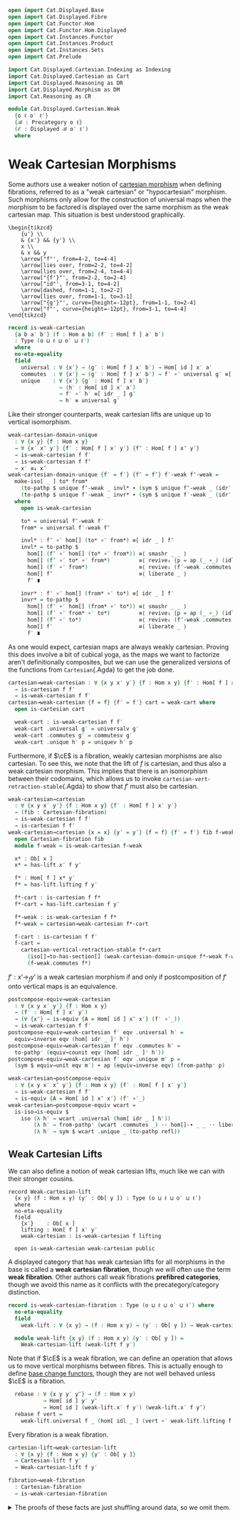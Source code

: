 ```agda
open import Cat.Displayed.Base
open import Cat.Displayed.Fibre
open import Cat.Functor.Hom
open import Cat.Functor.Hom.Displayed
open import Cat.Instances.Functor
open import Cat.Instances.Product
open import Cat.Instances.Sets
open import Cat.Prelude

import Cat.Displayed.Cartesian.Indexing as Indexing
import Cat.Displayed.Cartesian as Cart
import Cat.Displayed.Reasoning as DR
import Cat.Displayed.Morphism as DM
import Cat.Reasoning as CR

module Cat.Displayed.Cartesian.Weak
  {o ℓ o′ ℓ′}
  {ℬ : Precategory o ℓ}
  (ℰ : Displayed ℬ o′ ℓ′)
  where
```

<!--
```agda
open CR ℬ
open Displayed ℰ
open Cart ℰ
open DR ℰ
open DM ℰ
open Functor
open Functor
```
-->

# Weak Cartesian Morphisms

Some authors use a weaker notion of [cartesian morphism] when defining
fibrations, referred to as a "weak cartesian" or "hypocartesian"
morphism. Such morphisms only allow for the construction of universal
maps when the morphism to be factored is displayed over the same morphism
as the weak cartesian map. This situation is best understood graphically.

[cartesian morphism]: Cat.Displayed.Cartesian.html

~~~{.quiver}
\begin{tikzcd}
	{u'} \\
	& {x'} && {y'} \\
	x \\
	& x && y
	\arrow["f"', from=4-2, to=4-4]
	\arrow[lies over, from=2-2, to=4-2]
	\arrow[lies over, from=2-4, to=4-4]
	\arrow["{f'}"', from=2-2, to=2-4]
	\arrow["id"', from=3-1, to=4-2]
	\arrow[dashed, from=1-1, to=2-2]
	\arrow[lies over, from=1-1, to=3-1]
	\arrow["{g'}"', curve={height=-12pt}, from=1-1, to=2-4]
	\arrow["f"', curve={height=-12pt}, from=3-1, to=4-4]
\end{tikzcd}
~~~

```agda
record is-weak-cartesian
  {a b a′ b′} (f : Hom a b) (f′ : Hom[ f ] a′ b′)
  : Type (o ⊔ ℓ ⊔ o′ ⊔ ℓ′)
  where
  no-eta-equality
  field
    universal : ∀ {x′} → (g′ : Hom[ f ] x′ b′) → Hom[ id ] x′ a′
    commutes  : ∀ {x′} → (g′ : Hom[ f ] x′ b′) → f′ ∘′ universal g′ ≡[ idr _ ] g′
    unique    : ∀ {x′} {g′ : Hom[ f ] x′ b′}
                → (h′ : Hom[ id ] x′ a′)
                → f′ ∘′ h′ ≡[ idr _ ] g′
                → h′ ≡ universal g′
```
<!--
```agda
  uniquep
      : ∀ {x′} {g′ : Hom[ f ] x′ b′} {u : Hom a a}
      → (h′ : Hom[ u ] x′ a′) → (p : u ≡ id)
      → f′ ∘′ h′ ≡[ elimr p ] g′
      → h′ ≡[ p ] universal g′
  uniquep h′ p q =
    to-pathp (unique (hom[] h′) (to-pathp (smashr _ _ ∙ cancel _ _ q)))

open is-weak-cartesian
```
-->

Like their stronger counterparts, weak cartesian lifts are unique
up to vertical isomorphism.

```agda
weak-cartesian-domain-unique
  : ∀ {x y} {f : Hom x y}
  → ∀ {x′ x″ y′} {f′ : Hom[ f ] x′ y′} {f″ : Hom[ f ] x″ y′}
  → is-weak-cartesian f f′
  → is-weak-cartesian f f″
  → x′ ≅↓ x″
weak-cartesian-domain-unique {f′ = f′} {f″ = f″} f′-weak f″-weak =
  make-iso[ _ ] to* from*
    (to-pathp $ unique f″-weak _ invl* ∙ (sym $ unique f″-weak _ (idr′ f″)))
    (to-pathp $ unique f′-weak _ invr* ∙ (sym $ unique f′-weak _ (idr′ f′)))
  where
    open is-weak-cartesian

    to* = universal f″-weak f′
    from* = universal f′-weak f″

    invl* : f″ ∘′ hom[] (to* ∘′ from*) ≡[ idr _ ] f″
    invl* = to-pathp $
      hom[] (f″ ∘′ hom[] (to* ∘′ from*)) ≡⟨ smashr _ _ ⟩
      hom[] (f″ ∘′ to* ∘′ from*)         ≡⟨ revive₁ {p = ap (_ ∘_) (idl _)} (pulll′ (idr _) (f″-weak .commutes f′)) ⟩
      hom[] (f′ ∘′ from*)                ≡⟨ revive₁ (f′-weak .commutes f″) ⟩
      hom[] f″                           ≡⟨ liberate _ ⟩
      f″ ∎

    invr* : f′ ∘′ hom[] (from* ∘′ to*) ≡[ idr _ ] f′
    invr* = to-pathp $
      hom[] (f′ ∘′ hom[] (from* ∘′ to*)) ≡⟨ smashr _ _ ⟩
      hom[] (f′ ∘′ from* ∘′ to*)         ≡⟨ revive₁ {p = ap (_ ∘_) (idl _)} (pulll′ (idr _) (f′-weak .commutes f″)) ⟩
      hom[] (f″ ∘′ to*)                  ≡⟨ revive₁ (f″-weak .commutes f′) ⟩
      hom[] f′                           ≡⟨ liberate _ ⟩
      f′ ∎
```

As one would expect, cartesian maps are always weakly cartesian.
Proving this does involve a bit of cubical yoga, as the maps we want to
factorize aren't definitionally composites, but we can use the
generalized versions of the functions from `Cartesian`{.Agda} to get
the job done.

```agda
cartesian→weak-cartesian : ∀ {x y x′ y′} {f : Hom x y} {f′ : Hom[ f ] x′ y′}
  → is-cartesian f f′
  → is-weak-cartesian f f′
cartesian→weak-cartesian {f = f} {f′ = f′} cart = weak-cart where
  open is-cartesian cart

  weak-cart : is-weak-cartesian f f′
  weak-cart .universal g′ = universalv g′
  weak-cart .commutes g′ = commutesv g′
  weak-cart .unique h′ p = uniquev h′ p
```

Furthermore, if $\cE$ is a fibration, weakly cartesian morphisms are
also cartesian. To see this, we note that the lift of $f$ is cartesian,
and thus also a weak cartesian morphism. This implies that there is
an isomorphism between their codomains, which allows us to invoke
`cartesian-vert-retraction-stable`{.Agda} to show that $f'$ must also be
cartesian.

```agda
weak-cartesian→cartesian
  : ∀ {x y x′ y′} {f : Hom x y} {f′ : Hom[ f ] x′ y′}
  → (fib : Cartesian-fibration)
  → is-weak-cartesian f f′
  → is-cartesian f f′
weak-cartesian→cartesian {x = x} {y′ = y′} {f = f} {f′ = f′} fib f-weak = f-cart where
  open Cartesian-fibration fib
  module f-weak = is-weak-cartesian f-weak

  x* : Ob[ x ]
  x* = has-lift.x′ f y′

  f* : Hom[ f ] x* y′
  f* = has-lift.lifting f y′

  f*-cart : is-cartesian f f*
  f*-cart = has-lift.cartesian f y′

  f*-weak : is-weak-cartesian f f*
  f*-weak = cartesian→weak-cartesian f*-cart

  f-cart : is-cartesian f f′
  f-cart =
    cartesian-vertical-retraction-stable f*-cart
      (iso[]→to-has-section[] (weak-cartesian-domain-unique f*-weak f-weak))
      (f-weak.commutes f*)
```

$f' : x' \to_{f} y'$ is a weak cartesian morphism if and only if
postcomposition of $f'$ onto vertical maps is an equivalence.

```agda
postcompose-equiv→weak-cartesian
  : ∀ {x y x′ y′} {f : Hom x y}
  → (f′ : Hom[ f ] x′ y′)
  → (∀ {x″} → is-equiv {A = Hom[ id ] x″ x′} (f′ ∘′_))
  → is-weak-cartesian f f′
postcompose-equiv→weak-cartesian f′ eqv .universal h′ =
  equiv→inverse eqv (hom[ idr _ ]⁻ h′)
postcompose-equiv→weak-cartesian f′ eqv .commutes h′ =
  to-pathp⁻ (equiv→counit eqv (hom[ idr _ ]⁻ h′))
postcompose-equiv→weak-cartesian f′ eqv .unique m′ p =
  (sym $ equiv→unit eqv m′) ∙ ap (equiv→inverse eqv) (from-pathp⁻ p)

weak-cartesian→postcompose-equiv
  : ∀ {x y x′ x″ y′} {f : Hom x y} {f′ : Hom[ f ] x′ y′}
  → is-weak-cartesian f f′
  → is-equiv {A = Hom[ id ] x″ x′} (f′ ∘′_)
weak-cartesian→postcompose-equiv wcart =
  is-iso→is-equiv $
    iso (λ h′ → wcart .universal (hom[ idr _ ] h′))
        (λ h′ → from-pathp⁻ (wcart .commutes _) ·· hom[]-∙ _ _ ·· liberate _)
        (λ h′ → sym $ wcart .unique _ (to-pathp refl))
```

## Weak Cartesian Lifts

We can also define a notion of weak cartesian lifts, much like we can
with their stronger cousins.

```
record Weak-cartesian-lift
  {x y} (f : Hom x y) (y′ : Ob[ y ]) : Type (o ⊔ ℓ ⊔ o′ ⊔ ℓ′)
  where
  no-eta-equality
  field
    {x′}    : Ob[ x ]
    lifting : Hom[ f ] x′ y′
    weak-cartesian : is-weak-cartesian f lifting

  open is-weak-cartesian weak-cartesian public
```

A displayed category that has weak cartesian lifts for all morphisms
in the base is called a **weak cartesian fibration**, though we will
often use the term **weak fibration**. Other authors call weak
fibrations **prefibred categories**, though we avoid this name as it
conflicts with the precategory/category distinction.

```agda
record is-weak-cartesian-fibration : Type (o ⊔ ℓ ⊔ o′ ⊔ ℓ′) where
  no-eta-equality
  field
    weak-lift : ∀ {x y} → (f : Hom x y) → (y′ : Ob[ y ]) → Weak-cartesian-lift f y′

  module weak-lift {x y} (f : Hom x y) (y′ : Ob[ y ]) =
    Weak-cartesian-lift (weak-lift f y′)
```

Note that if $\cE$ is a weak fibration, we can define an operation that
allows us to move vertical morphisms between fibres. This is actually
enough to define [base change functors], though they are not well behaved
unless $\cE$ is a fibration.

[base change functors]: Cat.Displayed.Cartesian.Indexing.html

```agda
  rebase : ∀ {x y y′ y″} → (f : Hom x y)
           → Hom[ id ] y′ y″
           → Hom[ id ] (weak-lift.x′ f y′) (weak-lift.x′ f y″)
  rebase f vert =
    weak-lift.universal f _ (hom[ idl _ ] (vert ∘′ weak-lift.lifting f _))
```

Every fibration is a weak fibration.

```agda
cartesian-lift→weak-cartesian-lift
  : ∀ {x y} {f : Hom x y} {y′ : Ob[ y ]}
  → Cartesian-lift f y′
  → Weak-cartesian-lift f y′

fibration→weak-fibration
  : Cartesian-fibration
  → is-weak-cartesian-fibration
```

<details>
<summary>The proofs of these facts are just shuffling around data, so we
omit them.
</summary>
```agda
cartesian-lift→weak-cartesian-lift cart .Weak-cartesian-lift.x′ =
  Cartesian-lift.x′ cart
cartesian-lift→weak-cartesian-lift cart .Weak-cartesian-lift.lifting =
  Cartesian-lift.lifting cart
cartesian-lift→weak-cartesian-lift cart .Weak-cartesian-lift.weak-cartesian =
  cartesian→weak-cartesian (Cartesian-lift.cartesian cart)

fibration→weak-fibration fib .is-weak-cartesian-fibration.weak-lift x y′ =
  cartesian-lift→weak-cartesian-lift (Cartesian-fibration.has-lift fib x y′)
```
</details>


Notably, weak fibrations are fibrations when weak cartesian morphisms
are closed under composition.

```agda
module _ where
  open Cartesian-fibration
  open is-cartesian

  weak-fibration→fibration
    : is-weak-cartesian-fibration
    → (∀ {x y z x′ y′ z′} {f : Hom y z} {g : Hom x y}
       → {f′ : Hom[ f ] y′ z′} {g′ : Hom[ g ] x′ y′}
       → is-weak-cartesian f f′ → is-weak-cartesian g g′
       → is-weak-cartesian (f ∘ g) (f′ ∘′ g′))
    → Cartesian-fibration
  weak-fibration→fibration weak-fib weak-∘ .has-lift {x = x} f y′ = f-lift where
    open is-weak-cartesian-fibration weak-fib

    module weak-∘ {x y z} (f : Hom y z) (g : Hom x y) (z′ : Ob[ z ]) =
      is-weak-cartesian (weak-∘ (weak-lift.weak-cartesian f z′)
                                (weak-lift.weak-cartesian g _))
```

To show that $f$ has a cartesian lift, we begin by taking the weak
cartesian lift $f^{*}$ of $f$.

~~~{.quiver}
\begin{tikzcd}
	\textcolor{rgb,255:red,214;green,92;blue,92}{x^{*}} && {y'} \\
	\\
	x && y
	\arrow["f", from=3-1, to=3-3]
	\arrow[lies over, color={rgb,255:red,214;green,92;blue,92}, from=1-1, to=3-1]
	\arrow[lies over, from=1-3, to=3-3]
	\arrow["{f^{*}}", color={rgb,255:red,214;green,92;blue,92}, from=1-1, to=1-3]
\end{tikzcd}
~~~

```agda
    x* : Ob[ x ]
    x* = weak-lift.x′ f y′

    f* : Hom[ f ] x* y′
    f* = weak-lift.lifting f y′

    f*-weak-cartesian : is-weak-cartesian f f*
    f*-weak-cartesian = weak-lift.weak-cartesian f y′

    module f* = is-weak-cartesian (f*-weak-cartesian)
```

We must now show that the weak cartesian morphism $f^{*}$ is actually
cartesian. To do this, we must construct the following unique universal
map:

~~~{.quiver}
\begin{tikzcd}
	{u'} \\
	&& {x^{*}} && {y'} \\
	u \\
	&& x && y
	\arrow["f", from=4-3, to=4-5]
	\arrow[lies over, from=2-3, to=4-3]
	\arrow[lies over, from=2-5, to=4-5]
	\arrow["{f^{*}}", from=2-3, to=2-5]
	\arrow[color={rgb,255:red,214;green,92;blue,92}, dashed, from=1-1, to=2-3]
	\arrow["m", from=3-1, to=4-3]
	\arrow["{h'}", curve={height=-18pt}, from=1-1, to=2-5]
	\arrow[lies over, from=1-1, to=3-1]
\end{tikzcd}
~~~

To do this, we shall first take the weak cartesian lift $m^{*}$ of
$m$. Both $f^{*}$ and $m^{*}$ are weak cartesian, which means that
their composite is also weak cartesian by our hypothesis. We can
then factor $h'$ through $f^{*} \cdot m^{*}$ to obtain a vertical
morphism $u' \to u^{*}$, which we can then compose with $m^{*}$
to obtain the requisite map.

```agda
    module Morphisms
      {u : Ob} {u′ : Ob[ u ]} (m : Hom u x) (h′ : Hom[ f ∘ m ] u′ y′)
      where
        u* : Ob[ u ]
        u* = weak-lift.x′ m _

        m* : Hom[ m ] u* x*
        m* = weak-lift.lifting m _

        m*-weak-cartesian : is-weak-cartesian m m*
        m*-weak-cartesian = weak-lift.weak-cartesian m x*

        module m* = is-weak-cartesian m*-weak-cartesian
        module f*∘m* = is-weak-cartesian (weak-∘ f*-weak-cartesian m*-weak-cartesian)
```


```agda
    f*-cartesian : is-cartesian f f*
    f*-cartesian .universal {u = u} {u′ = u′} m h′ =
      hom[ idr m ] (m* ∘′  f*∘m*.universal h′)
      where open Morphisms m h′
```

<details>
<summary> Showing that this commutes is mostly an exercise in cubical
yoga; the only real mathematical content is that the factorization of
$h'$ via $f^{*} \cdot m^{*}$ commutes.
</summary>
```agda
    f*-cartesian .commutes {u = u} {u′ = u′} m h′ = path
      where
        open Morphisms m h′

        abstract
          path : f* ∘′ hom[ idr m ] (m* ∘′ f*∘m*.universal h′) ≡ h′
          path =
            f* ∘′ hom[] (m* ∘′ f*∘m*.universal h′)   ≡⟨ whisker-r _ ⟩
            hom[] (f* ∘′ m* ∘′ f*∘m*.universal h′)   ≡⟨ assoc[] {q = idr _} ⟩
            hom[] ((f* ∘′ m*) ∘′ f*∘m*.universal h′) ≡⟨ hom[]⟩⟨ from-pathp⁻ (f*∘m*.commutes h′) ⟩
            hom[] (hom[] h′)                         ≡⟨ hom[]-∙ _ _ ∙ liberate _ ⟩
            h′                                       ∎
```
</details>

<details>
<summary>Uniqueness follows similarly as some cubical yoga, followed by
the fact that both $m^{*}$ and $f^{*} \cdot m^{*}$ are weak cartesian
maps.
</summary>
```agda
    f*-cartesian .unique {u = u} {u′ = u′} {m = m} {h′ = h′} m′ p = path
      where
        open Morphisms m h′

        abstract
          universal-path : (f* ∘′ m*) ∘′ m*.universal m′ ≡[ idr (f ∘ m) ] h′
          universal-path = to-pathp $
            hom[] ((f* ∘′ m*) ∘′ m*.universal m′) ≡˘⟨ assoc[] {p = ap (f ∘_) (idr m)} ⟩
            hom[] (f* ∘′ (m* ∘′ m*.universal m′)) ≡⟨ hom[]⟩⟨ ap (f* ∘′_) (from-pathp⁻ (m*.commutes m′)) ⟩
            hom[] (f* ∘′ hom[] m′)                ≡⟨ smashr _ _ ∙ liberate _ ⟩
            f* ∘′ m′                              ≡⟨ p ⟩
            h′ ∎

          path : m′ ≡ hom[ idr m ] (m* ∘′ f*∘m*.universal h′)
          path =
            m′                               ≡˘⟨ from-pathp (m*.commutes m′) ⟩
            hom[] (m* ∘′ m*.universal m′)    ≡⟨ reindex _ (idr m) ⟩
            hom[] (m* ∘′ m*.universal m′)    ≡⟨ hom[]⟩⟨ ap (m* ∘′_) (f*∘m*.unique _ universal-path) ⟩
            hom[] (m* ∘′ f*∘m*.universal h′) ∎
```
</details>

Putting this all together, we can finally deduce that $f^{*}$ is
a cartesian lift of $f$.

```agda
    f-lift : Cartesian-lift f y′
    f-lift .Cartesian-lift.x′ = x*
    f-lift .Cartesian-lift.lifting = f*
    f-lift .Cartesian-lift.cartesian = f*-cartesian
```

## Factorisations in Weak Fibrations

If $\cE$ is a weak fibration, then every morphism factorizes into
a vertical morphism followed by a weak cartesian morphism.

```agda
record weak-cartesian-factorisation
  {x y x′ y′} {f : Hom x y}
  (f′ : Hom[ f ] x′ y′)
  : Type (o ⊔ ℓ ⊔ o′ ⊔ ℓ′)
  where
  no-eta-equality
  field
    {x″} : Ob[ x ]
    vertical : Hom[ id ] x′ x″
    weak-cart : Hom[ f ] x″ y′
    has-weak-cartesian : is-weak-cartesian f weak-cart
    factors : f′ ≡[ sym (idr _) ] weak-cart ∘′ vertical

weak-fibration→weak-cartesian-factors
  : ∀ {x y x′ y′} {f : Hom x y}
  → is-weak-cartesian-fibration
  → (f′ : Hom[ f ] x′ y′)
  → weak-cartesian-factorisation f′
```

Because $\cE$ is a weak fibration, every morphism in $\cB$ has a weak
cartesian lift. This allows us to take the lift of $f$, which will
form the weak cartesian component of the factorisation. The vertical
component can be obtained by taking the universal factorisation of
$f'$ by the lift of $f$.

```agda
weak-fibration→weak-cartesian-factors {y′ = y′} {f = f} wfib f′ = weak-factor where
  open is-weak-cartesian-fibration wfib
  module f-lift = weak-lift f y′
  open weak-cartesian-factorisation

  weak-factor : weak-cartesian-factorisation f′
  weak-factor .x″ = f-lift.x′
  weak-factor .vertical = f-lift.universal f′
  weak-factor .weak-cart = f-lift.lifting
  weak-factor .has-weak-cartesian = f-lift.weak-cartesian
  weak-factor .factors = symP $ f-lift.commutes f′
```

## Weak Fibrations and Equivalence of Hom Sets

If $\cE$ is a weak fibration, then the hom sets $x' \to_f y'$ and
$x' \to_{id} f^{*}(y')$ are equivalent, where $f^{*}(y')$ is the domain
of the lift of $f$ along $y'$. To go from $f' : x' \to_u y'$ to
$x' \to_{id} f^{*}(y')$, we use the vertical component of the
factorisation of $f'$; this forms an equivalence, as this factorisation
is unique.

```agda
module _ (wfib : is-weak-cartesian-fibration) where
  open is-weak-cartesian-fibration wfib

  weak-fibration→universal-is-equiv
    : ∀ {x y x′ y′}
    → (f : Hom x y)
    → is-equiv (weak-lift.universal f y′ {x′})
  weak-fibration→universal-is-equiv {y′ = y′} f = is-iso→is-equiv $
    iso (λ f′ → hom[ idr f ] (weak-lift.lifting f y′ ∘′ f′) )
        (λ f′ → sym $ weak-lift.unique f y′ f′ (to-pathp refl))
        (λ f′ → cancel _ _ (weak-lift.commutes f y′ f′))

  weak-fibration→vertical-equiv
    : ∀ {x y x′ y′}
    → (f : Hom x y)
    → Hom[ f ] x′ y′ ≃ Hom[ id ] x′ (weak-lift.x′ f y′)
  weak-fibration→vertical-equiv {y′ = y′} f =
    weak-lift.universal f y′ ,
    weak-fibration→universal-is-equiv f
```

Furthermore, this equivalence can be extended into a natural isomorphism
between $\cE_{u}(-,y')$ and $\cE_{x}(-,u^{*}(y'))$.

```agda
  weak-fibration→hom-iso-into
    : ∀ {x y y′} (u : Hom x y)
    → natural-iso
        (Lift-sets ℓ F∘ Hom-over-into ℰ u y′)
        (Hom-into (Fibre ℰ x) (weak-lift.x′ u y′))
  weak-fibration→hom-iso-into {x} {y} {y'} u = to-natural-iso mi where
    open make-natural-iso
    open Lift

    u*y' : Ob[ x ]
    u*y' = weak-lift.x′ u y'

    mi : make-natural-iso _ _
    mi .eta x u' =
      from-vert _ (weak-lift.universal u y' (lower u'))
    mi .inv x v' =
      lift (hom[ elimr (v' .is-id) ] (weak-lift.lifting u y' ∘′ v' .vert))
    mi .eta∘inv x = funext λ v' →
      sym $ Fibre-hom-path _ _ (v' .is-id) $
      weak-lift.uniquep u _ _ _ (transport-filler _ _)
    mi .inv∘eta x = funext λ u' →
      ap lift (reindex _ _ ∙ from-pathp (weak-lift.commutes u _ _))
    mi .natural x y v' = funext λ u' →
      Fibre-hom-path _ _ (elimr (v' .is-id)) $
      weak-lift.uniquep u _ _  _ $
      to-pathp $ weave _ (ap (u ∘_) (idl _)) _ (pulll′ _ (weak-lift.commutes u _ _))
```

An *extremely* useful fact is that the converse is true: if there is some
lifting of objects $\cE_{y} \to \cE_{x}$ for every morphism $f : x \to y$
in $\cB$, along with a natural equivalence of homs as above, then
$\cE$ is a weak fibration.

This result is the primary reason to care about weak fibrations, as we
already have a toolkit for constructing natural equivalences of
hom sets! Most notably, this allows us to use the theory of [adjuncts]
to construct weak fibrations.

[adjuncts]: Cat.Functor.Adjoint.html#adjuncts

```agda
module _ (_*₀_ : ∀ {x y} → Hom x y → Ob[ y ] → Ob[ x ]) where
  open is-weak-cartesian-fibration
  open Weak-cartesian-lift
  open is-weak-cartesian

  private
    vertical-equiv-iso-natural
      : (∀ {x y x′ y′} {f : Hom x y} → Hom[ f ] x′ y′ → Hom[ id ] x′ (f *₀ y′))
      → Type _
    vertical-equiv-iso-natural to =
      ∀ {x y x′ x″ y′} {f : Hom x y}
      → (f′ : Hom[ f ] x″ y′) (g′ : Hom[ id ] x′ x″)
      → to (hom[ idr _ ] (f′ ∘′ g′)) ≡[ sym (idl id) ] to f′ ∘′ g′

  vertical-equiv→weak-fibration
    : (to* : ∀ {x y x′ y′} {f : Hom x y} → Hom[ f ] x′ y′ → Hom[ id ] x′ (f *₀ y′))
    → (∀ {x y x′ y′} {f : Hom x y} → is-equiv (to* {x} {y} {x′} {y′} {f}))
    → vertical-equiv-iso-natural to*
    → is-weak-cartesian-fibration
  vertical-equiv→weak-fibration to* to-eqv natural .weak-lift f y′ = f-lift where
```

To start, we note that the inverse portion of the equivalence is also
natural.

```agda
    from* : ∀ {x y x′ y′} {f : Hom x y} → Hom[ id ] x′ (f *₀ y′) → Hom[ f ] x′ y′
    from* = equiv→inverse to-eqv

    from*-natural
      : ∀ {x y} {f : Hom x y} {x′ x″ : Ob[ x ]} {y′ : Ob[ y ]}
      → (f′ : Hom[ id ] x″ (f *₀ y′)) (g′ : Hom[ id ] x′ x″)
      → from* (hom[ idl id ] (f′ ∘′ g′)) ≡[ sym (idr f) ] from* f′ ∘′ g′
    from*-natural {f = f} f′ g′ =
      to-pathp⁻ $ ap fst $ is-contr→is-prop (to-eqv .is-eqv (hom[ idl id ] (f′ ∘′ g′)))
        (from* (hom[ idl id ] (f′ ∘′ g′)) , equiv→counit to-eqv _)
        (hom[ idr f ] (from* f′ ∘′ g′) , from-pathp⁻ (natural (from* f′) g′) ∙
                                        (hom[]⟩⟨ ap (_∘′ g′) (equiv→counit to-eqv _)))
```

We then proceed to construct a weak lift of $f$. We can use our object
lifting function to construct the domain of the lift, apply the inverse
direction of the equivalence to $id' : f^{*}(y') \to f^{*}(y')$ to
obtain the required lifting $x' \to_{f} f^{*}(y')$.

```agda
    f-lift : Weak-cartesian-lift f y′
    f-lift .x′ = f *₀ y′
    f-lift .lifting = from* id′
```

Now, we must show that the constructed lifting is weakly cartesian. We
can use the forward direction of the equivalence to construct the
universal map; the remaining properties follow from the fact that
the equivalence is natural.

```agda
    f-lift .weak-cartesian .universal g′ = to* g′
    f-lift .weak-cartesian .commutes g′ = to-pathp $
      hom[] (from* id′ ∘′ to* g′)   ≡˘⟨ from-pathp⁻ (from*-natural id′ (to* g′)) ⟩
      from* (hom[] (id′ ∘′ to* g′)) ≡⟨ ap from* idl[] ⟩
      from* (to* g′)                ≡⟨ equiv→unit to-eqv g′ ⟩
      g′                            ∎
    f-lift .weak-cartesian .unique {g′ = g′} h′ p =
      h′                            ≡˘⟨ idl[] {p = idl id} ⟩
      hom[] (id′ ∘′ h′)             ≡˘⟨ hom[]⟩⟨ ap (_∘′ h′) (equiv→counit to-eqv id′) ⟩
      hom[] (to* (from* id′) ∘′ h′) ≡˘⟨ from-pathp⁻ (natural (from* id′) h′) ⟩
      to* (hom[] (from* id′ ∘′ h′)) ≡⟨ ap to* (from-pathp p) ⟩
      to* g′                        ∎
```

<!--
```agda
module _ (U : ∀ {x y} → Hom x y → Functor (Fibre ℰ y) (Fibre ℰ x)) where
  open Functor
  open Lift
  open _=>_

  hom-iso→weak-fibration
    : (∀ {x y y′} (u : Hom x y)
       → natural-iso (Lift-sets ℓ F∘ Hom-over-into ℰ u y′) (Hom-into (Fibre ℰ x) (U u .F₀ y′)))
    → is-weak-cartesian-fibration
  hom-iso→weak-fibration hom-iso =
    vertical-equiv→weak-fibration
      (λ u → U u .F₀)
      to*
      (∙-is-equiv (∙-is-equiv lift-is-equiv (natural-iso-to-is-equiv (hom-iso _) _)) (to-vert-is-equiv ℰ))
      (λ f' g' → to-pathp⁻ (reindex-to* _ _ _ ∙ from-pathp⁻ (to*-natural f' g')))
      -- to*-natural

   where
     module hom-iso {x} {y} {y'} (u : Hom x y) = natural-iso (hom-iso {y′ = y'} u)
     module Fibre {x} = Precategory (Fibre ℰ x)

     to* : ∀ {x y x' y'} {f : Hom x y} → Hom[ f ] x' y' → Hom[ id ] x' (U f .F₀ y')
     to* {x' = x'} {f = f} f' = to-vert _ (hom-iso.to f .η x' (lift f'))

     reindex-to*
      : ∀ {x y x' y'} {f g : Hom x y} (p q : f ≡ g)
      → (f' : Hom[ f ] x' y') → to* (hom[ p ] f') ≡ to* (hom[ q ] f')
     reindex-to* p q f' i = to* (hom[ Hom-set _ _ _ _ p q i ] f')

     -- Naturality comes packaged in a *very* annoying to use form,
     -- so we need to handle some nightmare coherences.
     -- Using 'comp' is really the best way to do this :/
     to*-natural
      : ∀ {x y x′ x″ y′} {f : Hom x y}
      → (f' : Hom[ f ] x″ y′) (g' : Hom[ id ] x′ x″)
      → to* (hom[ elimr refl ] (f' ∘′ g')) ≡[ sym (idl id) ] to* f' ∘′ g'
     to*-natural {x = x} {y = y} {x′ = x′} {y′ = y′} {f = f} f' g' i =
       comp (λ j → Hom[ square j i ] x′ (U f .F₀ y′)) (∂ i) λ where
         j (i = i0) →
           transport-filler
             (λ k → Hom[ hom-iso.to f .η _ (lift (hom[ elimr refl ] (f' ∘′ g'))) .is-id k ] _ _)
             (hom-iso.to f .η _ (lift (hom[ elimr refl ] (f' ∘′ g'))) .vert) j
         j (i = i1) →
           transport-filler
             (λ k → Hom[ hom-iso.to f .η _ (lift f') .is-id k ] _ _)
             (hom-iso.to f .η _ (lift f') .vert) j
           ∘′ g'
         j (j = i0) →
           hom-iso.to f .is-natural _ _ (from-vert _ g') i (lift f') .vert

       where
         square : I → I → Hom x x
         square i j =
           is-set→squarep (λ _ _ → Hom-set x x)
             (hom-iso.to f .η x′ (lift (hom[ elimr refl ] (f' ∘′ g'))) .is-id)
             (ap base (hom-iso.to _ .is-natural _ _ (from-vert _ g') $ₚ (lift f')))
             (sym (idl id))
             (ap₂ _∘_ (hom-iso.to f .η _ (lift f') .is-id) refl)
             i j
```
-->


Note that this result does *not* extend to fibrations; the equivalence
of homs can only get us weak cartesian lifts. To make the final step
to a fibration, we need to use other means.

However, we do obtain a natural isomorphism between $\cE_{u}(x',-)$ and
$cE_{y}(x',u^{*}(-))$.

```agda
module _ (fib : Cartesian-fibration) where
  open Cartesian-fibration fib
  open Indexing ℰ fib

  fibration→hom-iso-from
    : ∀ {x y x′} (u : Hom x y)
    → natural-iso
      (Lift-sets ℓ F∘ Hom-over-from ℰ u x′)
      (Hom-from (Fibre ℰ x) x′ F∘ base-change u)
  fibration→hom-iso-from {x} {y} {x′} u = to-natural-iso mi where
    open make-natural-iso
    open Lift

    mi : make-natural-iso _ _
    mi .eta x u' = from-vert _ (has-lift.universal′ u x (elimr refl) (lower u'))
    mi .inv x v' = lift $ hom[ elimr (v' .is-id) ] (has-lift.lifting u x ∘′ v' .vert)
    mi .eta∘inv x = funext λ v' →
      Fibre-hom-path _ _ (sym (v' .is-id)) $ symP $
      has-lift.uniquep u x (elimr (v' .is-id)) (v' .is-id) (elimr refl) _ (to-pathp refl)
    mi .inv∘eta x = funext λ u' →
      ap lift (from-pathp (has-lift.commutesp u x (elimr refl) (u' .lower)))
    mi .natural _ _ v' = funext λ u' →
      Fibre-hom-path _ _ (idl _) $
      has-lift.uniquep u _ (elimr (idl _)) (idl _) (elimr refl) _ $ to-pathp $
        revive₁ (pulll[] _ (has-lift.commutes u _ _ _))
        ∙ smashl _ _
        ∙ revive₁ (pullr[] _ (has-lift.commutes u _ _ _))
        ∙ smashr _ _
        ∙ reindex _ _
```

<!--
```agda
  fibration→universal-is-equiv
    : ∀ {x y x′ y′}
    → (f : Hom x y)
    → is-equiv (has-lift.universalv f y′ {x′})
  fibration→universal-is-equiv f =
    weak-fibration→universal-is-equiv (fibration→weak-fibration fib) f

  fibration→vertical-equiv
    : ∀ {x y x′ y′}
    → (f : Hom x y)
    → Hom[ f ] x′ y′ ≃ Hom[ id ] x′ (has-lift.x′ f y′)
  fibration→vertical-equiv f =
    weak-fibration→vertical-equiv (fibration→weak-fibration fib) f

  fibration→hom-iso-into
    : ∀ {x y y′} (u : Hom x y)
    → natural-iso
      (Lift-sets ℓ F∘ Hom-over-into ℰ u y′)
      (Hom-into (Fibre ℰ x) (has-lift.x′ u y′))
  fibration→hom-iso-into u =
    weak-fibration→hom-iso-into (fibration→weak-fibration fib) u
```
-->

If we combine this with `weak-fibration→hom-iso-into`{.Agda}, we obtain
a natural iso between $\cE_{u}(-,-)$ and $\cE_{id}(-,u^{*}(-))$.

```agda
  fibration→hom-iso
    : ∀ {x y} (u : Hom x y)
    → natural-iso (Lift-sets ℓ F∘ Hom-over ℰ u) (Hom[-,-] (Fibre ℰ x) F∘ (Id F× base-change u))
  fibration→hom-iso {x = x} u = to-natural-iso mi where
    open make-natural-iso
    open _=>_
    open Lift

    mi : make-natural-iso _ _
    mi .eta x u' = from-vert ℰ (has-lift.universal′ u _ (elimr refl) (u' .lower))
    mi .inv x v' = lift (hom[ elimr (v' .is-id) ] (has-lift.lifting u _ ∘′ v' .vert))
    mi .eta∘inv x = funext λ v' →
      Fibre-hom-path _ _ (sym (v' .is-id)) $ symP $
      has-lift.uniquep u _ (elimr (v' .is-id)) (v' .is-id) (elimr refl) _ (to-pathp refl)
    mi .inv∘eta x = funext λ u' →
      ap lift (from-pathp (has-lift.commutesp u _ (elimr refl) (u' .lower)))
    mi .natural _ _ (v' , v'') = funext λ u' →
      Fibre-hom-path _ _ (elimr (elimr (v' .is-id))) $ to-pathp $
      has-lift.uniquep u _ (elimr refl) _ (elimr refl) _ $ to-pathp $
      smashr _ _
      ∙ revive₁ (pulll[] _ (has-lift.commutes _ _ _ _))
      ∙ smashl _ _
      ∙ revive₁ (pullr[] _ (pulll[] _ (has-lift.commutes _ _ _ _)))
      ∙ ap hom[] (ap₂ _∘′_ refl (whisker-l _))
      ∙ smashr _ _
      ∙ reindex _ _
```
